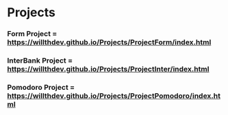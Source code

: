 # Projects

### Form Project = https://willthdev.github.io/Projects/ProjectForm/index.html

### InterBank Project = https://willthdev.github.io/Projects/ProjectInter/index.html

### Pomodoro Project = https://willthdev.github.io/Projects/ProjectPomodoro/index.html